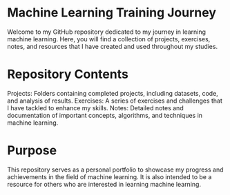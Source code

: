 # Machine Learning Training Journey

Welcome to my GitHub repository dedicated to my journey in learning machine learning. 
Here, you will find a collection of projects, exercises, notes, and resources that I have created and used throughout my studies.

# Repository Contents
Projects: Folders containing completed projects, including datasets, code, and analysis of results.
Exercises: A series of exercises and challenges that I have tackled to enhance my skills.
Notes: Detailed notes and documentation of important concepts, algorithms, and techniques in machine learning.

# Purpose
This repository serves as a personal portfolio to showcase my progress and achievements in the field of machine learning. It is also intended to be a resource for others who are interested in learning machine learning.
